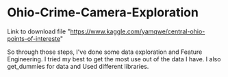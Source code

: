 # Ohio-Crime-Camera-Exploration


Link to download file "https://www.kaggle.com/yamqwe/central-ohio-points-of-intereste"

So through those steps, I've done some data exploration and Feature Engineering. I tried my best to get the most use out of the data I have. I also get_dummies for data and Used different libraries.
